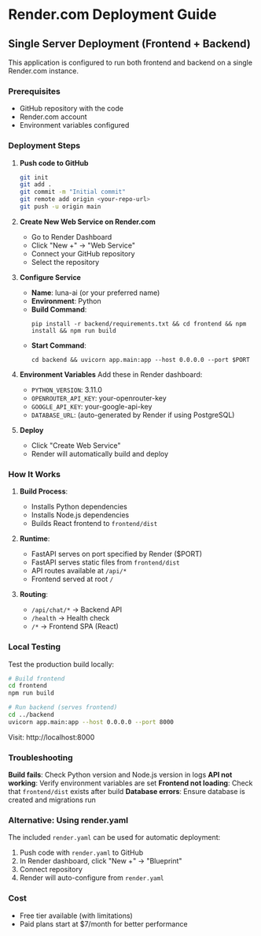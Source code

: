 # Render.com Deployment Guide

## Single Server Deployment (Frontend + Backend)

This application is configured to run both frontend and backend on a single Render.com instance.

### Prerequisites
- GitHub repository with the code
- Render.com account
- Environment variables configured

### Deployment Steps

1. **Push code to GitHub**
   ```bash
   git init
   git add .
   git commit -m "Initial commit"
   git remote add origin <your-repo-url>
   git push -u origin main
   ```

2. **Create New Web Service on Render.com**
   - Go to Render Dashboard
   - Click "New +" → "Web Service"
   - Connect your GitHub repository
   - Select the repository

3. **Configure Service**
   - **Name**: luna-ai (or your preferred name)
   - **Environment**: Python
   - **Build Command**: 
     ```
     pip install -r backend/requirements.txt && cd frontend && npm install && npm run build
     ```
   - **Start Command**: 
     ```
     cd backend && uvicorn app.main:app --host 0.0.0.0 --port $PORT
     ```

4. **Environment Variables**
   Add these in Render dashboard:
   - `PYTHON_VERSION`: 3.11.0
   - `OPENROUTER_API_KEY`: your-openrouter-key
   - `GOOGLE_API_KEY`: your-google-api-key
   - `DATABASE_URL`: (auto-generated by Render if using PostgreSQL)

5. **Deploy**
   - Click "Create Web Service"
   - Render will automatically build and deploy

### How It Works

1. **Build Process**:
   - Installs Python dependencies
   - Installs Node.js dependencies
   - Builds React frontend to `frontend/dist`

2. **Runtime**:
   - FastAPI serves on port specified by Render ($PORT)
   - FastAPI serves static files from `frontend/dist`
   - API routes available at `/api/*`
   - Frontend served at root `/`

3. **Routing**:
   - `/api/chat/*` → Backend API
   - `/health` → Health check
   - `/*` → Frontend SPA (React)

### Local Testing

Test the production build locally:

```bash
# Build frontend
cd frontend
npm run build

# Run backend (serves frontend)
cd ../backend
uvicorn app.main:app --host 0.0.0.0 --port 8000
```

Visit: http://localhost:8000

### Troubleshooting

**Build fails**: Check Python version and Node.js version in logs
**API not working**: Verify environment variables are set
**Frontend not loading**: Check that `frontend/dist` exists after build
**Database errors**: Ensure database is created and migrations run

### Alternative: Using render.yaml

The included `render.yaml` can be used for automatic deployment:

1. Push code with `render.yaml` to GitHub
2. In Render dashboard, click "New +" → "Blueprint"
3. Connect repository
4. Render will auto-configure from `render.yaml`

### Cost
- Free tier available (with limitations)
- Paid plans start at $7/month for better performance
